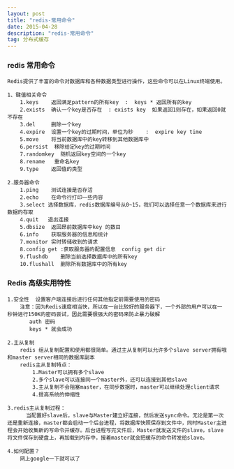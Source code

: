 ```yaml
---
layout: post
title: "redis-常用命令"
date: 2015-04-28
description: "redis-常用命令"
tag: 分布式缓存 
---   
```


### redis 常用命令
    Redis提供了丰富的命令对数据库和各种数据类型进行操作，这些命令可以在Linux终端使用。
    
    1、键值相关命令
        1.keys    返回满足pattern的所有key  :  keys * 返回所有的key
        2.exists  确认一个key是否存在  : exists key  如果返回1则存在，如果返回0就不存在
        3.del     删除一个key
        4.expire  设置一个key的过期时间，单位为秒    :  expire key time 
        5.move    将当前数据库中的key转移到其他数据库中
        6.persist  移除给定key的过期时间 
        7.randomkey  随机返回key空间的一个key
        8.rename   重命名key
        9.type    返回值的类型
        
    2.服务器命令
        1.ping    测试连接是否存活
        2.echo    在命令行打印一些内容
        3.select 选择数据库，redis数据库编号从0~15，我们可以选择任意一个数据库来进行数据的存取
        4.quit   退出连接
        5.dbsize  返回昂前数据库中key 的数目
        6.info    获取服务器的信息和统计
        7.monitor 实时转储收到的请求 
        8.config get :获取服务器的配置信息  config get dir
        9.flushdb    删除当前选择数据库中的所有key
        10.flushall  删除所有数据库中的所有key

### Redis 高级实用特性
    1.安全性  设置客户端连接后进行任何其他指定前需要使用的密码
        注意：因为Redis速度相当快，所以在一台比较好的服务器下，一个外部的用户可以在一秒钟进行150K的密码尝试，因此需要很强大的密码来防止暴力破解
           auth 密码
           keys * 就会成功
           
    2.主从复制
        redis 组从复制配置和使用都很简单。通过主从复制可以允许多个slave server拥有哦和master server相同的数据库副本
        redis主从复制特点：
            1.Master可以拥有多个slave
            2.多个slave可以连接同一个master外，还可以连接到其他slave
            3.主从复制不会阻塞master，在同步数据时，master可以继续处理client请求
            4.提高系统的伸缩性
            
    3.redis主从复制过程：
          当配置好slave后，slave与Master建立好连接，然后发送sync命令。无论是第一次还是重新连接，master都会启动一个后台进程，将数据库快照保存到文件中，同时Master主进程会开始收集新的写命令并缓存。后台进程写完文件后，Master就发送文件的slave，slave将文件保存到硬盘上，再加载到内存中，接着master就会把缓存的命令转发给slave。
          
    4.如何配置？
        网上google一下就可以了